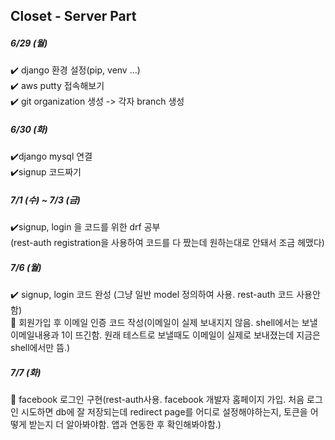 ## Closet - Server Part

##### 6/29 (월)
✔️ django 환경 설정(pip, venv ...) <br>
✔️ aws putty 접속해보기 <br>
✔️ git organization 생성 -> 각자 branch 생성 <br>

##### 6/30 (화)
✔️django mysql 연결 <br>
✔️signup 코드짜기 <br>

##### 7/1 (수) ~ 7/3 (금)
✔️signup, login 을 코드를 위한 drf 공부 <br>
(rest-auth registration을 사용하여 코드를 다 짰는데 원하는대로 안돼서 조금 헤맸다)<br>

##### 7/6 (월)
✔️ signup, login 코드 완성 (그냥 일반 model 정의하여 사용. rest-auth 코드 사용안함) <br>
🔺 회원가입 후 이메일 인증 코드 작성(이메일이 실제 보내지지 않음. shell에서는 보낼 이메일내용과 1이 뜨긴함. 원래 테스트로 보낼때도 이메일이 실제로 보내졌는데 지금은 shell에서만 뜸.)<br>

##### 7/7 (화)
🔺 facebook 로그인 구현(rest-auth사용. facebook 개발자 홈페이지 가입. 처음 로그인 시도하면 db에 잘 저장되는데 redirect page를 어디로 설정해야하는지, 토큰을 어떻게 받는지 더 알아봐야함. 앱과 연동한 후 확인해봐야함.)<br>
